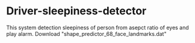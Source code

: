 # Driver-sleepiness-detector
This system detection sleepiness of person from asepct ratio of eyes and play alarm.
Download "shape_predictor_68_face_landmarks.dat"
